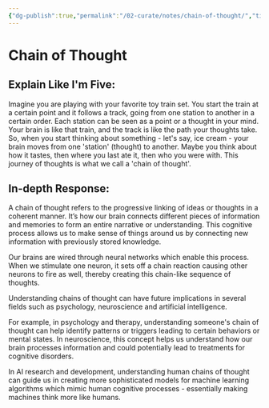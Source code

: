 ```yaml
---
{"dg-publish":true,"permalink":"/02-curate/notes/chain-of-thought/","title":"Chain of Thought","tags":["cognition","information","psychology","neuroscience"]}
---
```



# Chain of Thought

## Explain Like I'm Five:

Imagine you are playing with your favorite toy train set. You start the train at a certain point and it follows a track, going from one station to another in a certain order. Each station can be seen as a point or a thought in your mind. Your brain is like that train, and the track is like the path your thoughts take. So, when you start thinking about something - let's say, ice cream - your brain moves from one 'station' (thought) to another. Maybe you think about how it tastes, then where you last ate it, then who you were with. This journey of thoughts is what we call a 'chain of thought'.

## In-depth Response:

A chain of thought refers to the progressive linking of ideas or thoughts in a coherent manner. It’s how our brain connects different pieces of information and memories to form an entire narrative or understanding. This cognitive process allows us to make sense of things around us by connecting new information with previously stored knowledge.

Our brains are wired through neural networks which enable this process. When we stimulate one neuron, it sets off a chain reaction causing other neurons to fire as well, thereby creating this chain-like sequence of thoughts.

Understanding chains of thought can have future implications in several fields such as psychology, neuroscience and artificial intelligence.

For example, in psychology and therapy, understanding someone's chain of thought can help identify patterns or triggers leading to certain behaviors or mental states. In neuroscience, this concept helps us understand how our brain processes information and could potentially lead to treatments for cognitive disorders.

In AI research and development, understanding human chains of thought can guide us in creating more sophisticated models for machine learning algorithms which mimic human cognitive processes - essentially making machines think more like humans.
